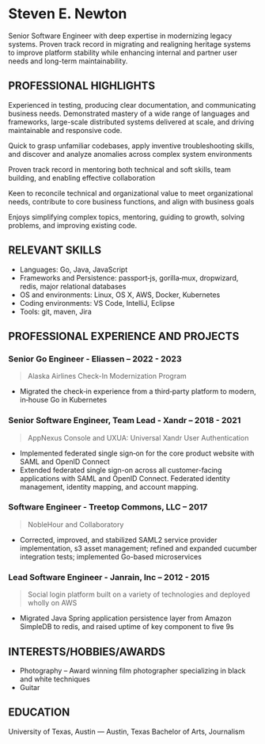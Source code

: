 # Steven E. Newton

Senior Software Engineer with deep expertise in modernizing legacy systems.
Proven track record in migrating and realigning heritage systems to improve platform stability
while enhancing internal and partner user needs and long-term maintainability.

## PROFESSIONAL HIGHLIGHTS

Experienced in testing, producing clear documentation, and communicating business needs. Demonstrated mastery of a wide range of languages and frameworks, large-scale distributed systems delivered at scale, and driving maintainable and responsive code.

Quick to grasp unfamiliar codebases, apply inventive troubleshooting skills, and discover and analyze anomalies across complex system environments

Proven track record in mentoring both technical and soft skills, team building, and enabling effective collaboration

Keen to reconcile technical and organizational value to meet organizational needs, contribute to core business functions, and align with business goals

Enjoys simplifying complex topics, mentoring, guiding to growth, solving problems, and improving existing code.

## RELEVANT SKILLS

* Languages: Go, Java, JavaScript 
* Frameworks and Persistence: passport‑js, gorilla‑mux, dropwizard, redis, major relational databases
* OS and environments: Linux, OS X, AWS, Docker, Kubernetes
* Coding environments: VS Code, IntelliJ, Eclipse
* Tools: git, maven, Jira

## PROFESSIONAL EXPERIENCE AND PROJECTS

### Senior Go Engineer - Eliassen – 2022 - 2023 

> Alaska Airlines Check-In Modernization Program

* Migrated the check‑in experience from a third‑party platform to modern, in‑house Go in Kubernetes

### Senior Software Engineer, Team Lead - Xandr – 2018 - 2021

> AppNexus Console and UXUA: Universal Xandr User Authentication

* Implemented federated single sign‑on for the core product website with SAML and OpenID Connect
* Extended federated single sign-on across all customer-facing applications with SAML and OpenID Connect.
  Federated identity management, identity mapping, and account mapping.

### Software Engineer - Treetop Commons, LLC – 2017 

> NobleHour and Collaboratory

* Corrected, improved, and stabilized SAML2 service provider implementation, s3 asset management;
  refined and expanded cucumber integration tests;
  implemented Go-based microservices

### Lead Software Engineer - Janrain, Inc – 2012 - 2015

> Social login platform built on a variety of technologies and deployed wholly on AWS

* Migrated Java Spring application persistence layer from Amazon SimpleDB to redis, and raised uptime of key component to five 9s

## INTERESTS/HOBBIES/AWARDS

* Photography – Award winning film photographer specializing in black and white techniques
* Guitar

## EDUCATION

University of Texas, Austin — Austin, Texas Bachelor of Arts, Journalism
